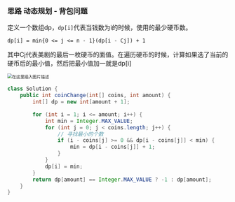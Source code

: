 ### 思路 动态规划 - 背包问题

定义一个数组dp，`dp[i]`代表当钱数为i的时候，使用的最少硬币数。

```
dp[i] = min{0 <= j <= n - 1}(dp[i - Cj]) + 1
```

其中Cj代表美剧的最后一枚硬币的面值。在遍历硬币的时候，计算如果选了当前的硬币后的最小值，然后把最小值加一就是dp[i]

<img src="http://picbed.erjiangao.com/img/20220328121802" alt="在这里插入图片描述" style="zoom: 67%;" />

```java
class Solution {
    public int coinChange(int[] coins, int amount) {
        int[] dp = new int[amount + 1];

        for (int i = 1; i <= amount; i++) {
            int min = Integer.MAX_VALUE;
            for (int j = 0; j < coins.length; j++) {
                // 寻找最小的个数
                if (i - coins[j] >= 0 && dp[i - coins[j]] < min) {
                    min = dp[i - coins[j]] + 1;
                }
            }
            dp[i] = min;
        }
        return dp[amount] == Integer.MAX_VALUE ? -1 : dp[amount];
    }
}
```

